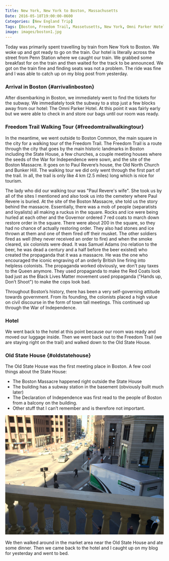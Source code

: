 ```yaml
---
Title: New York, New York to Boston, Massachusetts
Date: 2016-05-18T19:00:00-0600
Categories: [New England Trip]
Tags: [Boston, Freedom Trail, Massetusetts, New York, Omni Parker Hotel, Travel]
image: images/boston1.jpg
---
```


Today was primarily spent travelling by train from New York to Boston. We woke
up and got ready to go on the train. Our hotel is literally across the street
from Penn Station where we caught our train. We grabbed some breakfast for on
the train and then waited for the track to be announced. We got on the train
fine and finding seats was not a problem.  The ride was fine and I was able to
catch up on my blog post from yesterday.

### Arrival in Boston {#arrivalinboston}

After disembarking in Boston, we immediately went to find the tickets for the
subway. We immediately took the subway to a stop just a few blocks away from our
hotel: The Omni Parker Hotel. At this point it was fairly early but we were able
to check in and store our bags until our room was ready.

### Freedom Trail Walking Tour {#freedomtrailwalkingtour}

In the meantime, we went outside to Boston Common, the main square in the city
for a walking tour of the Freedom Trail. The Freedom Trail is a route through
the city that goes by the main historic landmarks in Boston including the State
House, a few churches, a couple meeting houses where the seeds of the War for
Independence were sown, and the site of the Boston Massacre. It goes on to Paul
Revere’s house, the Old North Church and Bunker Hill. The walking tour we did
only went through the first part of the trail. In all, the trail is only like 4
km (2.5 miles) long which is nice for tourism.

The lady who did our walking tour was "Paul Revere's wife". She took us by all
of the sites I mentioned and also took us into the cemetery where Paul Revere is
buried. At the site of the Boston Massacre, she told us the story behind the
massacre. Essentially, there was a mob of people (separatists and loyalists) all
making a ruckus in the square. Rocks and ice were being hurled at each other and
the Governor ordered 7 red coats to march down restore order in the square.
There were about 200 in the square, so they had no chance of actually restoring
order. They also had stones and ice thrown at them and one of them fired off
their musket.  The other soldiers fired as well (they never received an order to
fire) and when the smoke cleared, six colonists were dead. It was Samuel Adams
(no relation to the beer, he was dead a century and a half before the beer
existed) who created the propaganda that it was a massacre. He was the one who
encouraged the iconic engraving of an orderly British line firing into helpless
colonists. The propaganda worked obviously, we don't pay taxes to the Queen
anymore. They used propaganda to make the Red Coats look bad just as the Black
Lives Matter movement used propaganda ("Hands up, Don’t Shoot") to make the cops
look bad.

Throughout Boston’s history, there has been a very self-governing attitude
towards government. From its founding, the colonists placed a high value on
civil discourse in the form of town tall meetings. This continued up through the
War of Independence.

### Hotel

We went back to the hotel at this point because our room was ready and moved our
luggage inside. Then we went back out to the Freedom Trail (we are staying right
on the trail) and walked down to the Old State House.

### Old State House {#oldstatehouse}

The Old State House was the first meeting place in Boston. A few cool things
about the State House:

-   The Boston Massacre happened right outside the State House
-   The building has a subway station in the basement (obviously built
    much later)
-   The Declaration of Independence was first read to the people of
    Boston from a balcony on the building.
-   Other stuff that I can’t remember and is therefore not important.

![](images/boston1.jpg)

We then walked around in the market area near the Old State House and ate some
dinner. Then we came back to the hotel and I caught up on my blog for yesterday
and went to bed.
